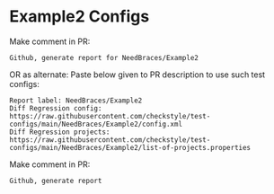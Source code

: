 # Example2 Configs
Make comment in PR:
```
Github, generate report for NeedBraces/Example2
```
OR as alternate:
Paste below given to PR description to use such test configs:
```
Report label: NeedBraces/Example2
Diff Regression config: https://raw.githubusercontent.com/checkstyle/test-configs/main/NeedBraces/Example2/config.xml
Diff Regression projects: https://raw.githubusercontent.com/checkstyle/test-configs/main/NeedBraces/Example2/list-of-projects.properties
```
Make comment in PR:
```
Github, generate report
```
